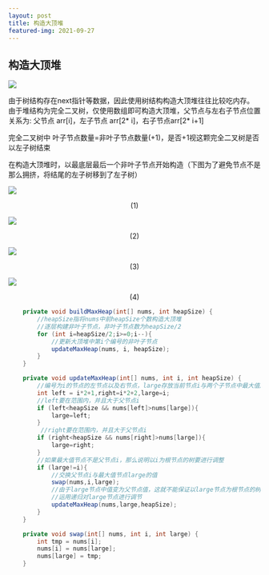 ```yaml
---
layout: post
title: 构造大顶堆
featured-img: 2021-09-27
---
```




## 构造大顶堆

![](https://gitee.com/wecouldwin/blog-imag/raw/master/img/20210927221609.png)

由于树结构存在next指针等数据，因此使用树结构构造大顶堆往往比较吃内存。由于堆结构为完全二叉树，仅使用数组即可构造大顶堆，父节点与左右子节点位置关系为: 父节点 arr[i]，左子节点 arr[2* i]，右子节点arr[2* i+1]

完全二叉树中 叶子节点数量=非叶子节点数量(+1)，是否+1视这颗完全二叉树是否以左子树结束

在构造大顶堆时，以最底层最后一个非叶子节点开始构造（下图为了避免节点不是那么拥挤，将结尾的左子树移到了左子树）

![](https://gitee.com/wecouldwin/blog-imag/raw/master/img/20210927222825.png)

<center>(1)</center>

![](https://gitee.com/wecouldwin/blog-imag/raw/master/img/20210927223054.png)

<center>(2)</center>

![](https://gitee.com/wecouldwin/blog-imag/raw/master/img/20210927223150.png)

<center>(3)</center>

![](https://gitee.com/wecouldwin/blog-imag/raw/master/img/20210927223256.png)

<center>(4)</center>



```java
    private void buildMaxHeap(int[] nums, int heapSize) {
        //heapSize指将nums中前heapSize个数构造大顶堆
        //逐层构建非叶子节点，非叶子节点数为heapSize/2
        for (int i=heapSize/2;i>=0;i--){
            //更新大顶堆中第i个编号的非叶子节点
            updateMaxHeap(nums, i, heapSize);
        }
    }

    private void updateMaxHeap(int[] nums, int i, int heapSize) {
        //编号为i的节点的左节点以及右节点，large存放当前节点i与两个子节点中最大值所在的节点编号
        int left = i*2+1,right=i*2+2,large=i;
        //left要在范围内，并且大于父节点i
        if (left<heapSize && nums[left]>nums[large]){
            large=left;
        }
         //right要在范围内，并且大于父节点i
        if (right<heapSize && nums[right]>nums[large]){
            large=right;
        }
        //如果最大值节点不是父节点i，那么说明以i为根节点的树要进行调整
        if (large!=i){
            //交换父节点i与最大值节点large的值
            swap(nums,i,large);
            //由于large节点中值变为父节点值，这就不能保证以large节点为根节点的树满足大顶堆要求
            //运用递归对large节点进行调节
            updateMaxHeap(nums,large,heapSize);
        }
    }

    private void swap(int[] nums, int i, int large) {
        int tmp = nums[i];
        nums[i] = nums[large];
        nums[large] = tmp;
    }
```

